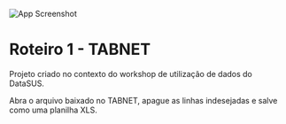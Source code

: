 ![App Screenshot](.github/cover.png)

# Roteiro 1 - TABNET
Projeto criado no contexto do workshop de utilização de dados do DataSUS.

Abra o arquivo baixado no TABNET, apague as linhas indesejadas e salve como uma planilha XLS.
